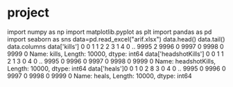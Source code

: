 # project
import numpy as np 
import matplotlib.pyplot as plt
import pandas as pd
import seaborn as sns
data=pd.read_excel("arif.xlsx")
data.head()
data.tail()
data.columns
data['kills']
0       0
1       1
2       2
3       1
4       0
       ..
9995    2
9996    0
9997    0
9998    0
9999    0
Name: kills, Length: 10000, dtype: int64
data['headshotKills']
0       0
1       1
2       1
3       0
4       0
       ..
9995    0
9996    0
9997    0
9998    0
9999    0
Name: headshotKills, Length: 10000, dtype: int64
data['heals']0       0
1       0
2       8
3       0
4       0
       ..
9995    0
9996    0
9997    0
9998    0
9999    0
Name: heals, Length: 10000, dtype: int64
​
